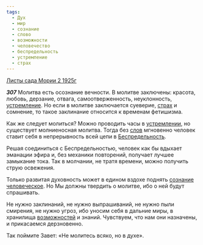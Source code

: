 ```yaml
---
tags:
  - Дух
  - мир
  - сознание
  - слово
  - возможности
  - человечество
  - беспредельность
  - устремление
  - страх
---
```


[Листы сада Мории 2 1925г](/agni/1925)

___307___
Молитва есть осознание вечности. В молитве заключены: красота, любовь, дерзание, отвага, самоотверженность, неуклонность, [устремление](/tag/#устремление). Но если в молитве заключается суеверие, [страх](/tag/#страх) и сомнение, то такое заклинание относится к временам фетишизма.   

Как же следует молиться? Можно проводить часы в [устремлении](/tag/#устремление), но существует молниеносная молитва. Тогда без [слов](/tag/#слово) мгновенно человек ставит себя в непрерывность всей цепи в [Беспредельность](/tag/#беспредельность).   

Решая соединиться с Беспредельностью, человек как бы вдыхает эманации эфира и, без механики повторений, получает лучшее замыкание тока. Так в молчании, не тратя времени, можно получить струю освежения.   

Только развитая духовность может в едином вздохе поднять [сознание](/tag/#сознание) [человеческое](/tag/#человечество). Но Мы должны твердить о молитве, ибо о ней будут спрашивать.   

Не нужно заклинаний, не нужно выпрашиваний, не нужно пыли смирения, не нужно угроз, ибо уносим себя в дальние миры, в хранилища [возможностей](/tag/#возможности) и знаний. Чувствуем, что нам они назначены, и прикасаемся дерзновенно.   

Так поймите Завет: «Не молитесь всяко, но в духе».   

